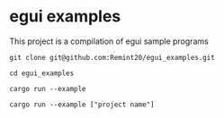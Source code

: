 # egui examples

This project is a compilation of egui sample programs

```
git clone git@github.com:Remint20/egui_examples.git

cd egui_examples

cargo run --example
```

```
cargo run --example ["project name"]
```